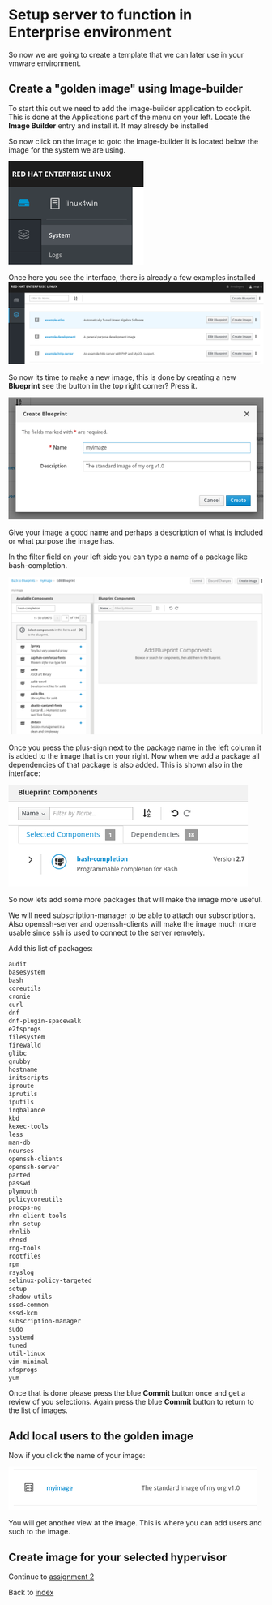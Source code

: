 # Setup server to function in Enterprise environment

So now we are going to create a template that we can later use in your vmware environment. 

## Create a "golden image" using Image-builder
To start this out we need to add the image-builder application to cockpit. This is done at the Applications part of the menu on your left.
Locate the **Image Builder** entry and install it. It may alresdy be installed

So now click on the image to goto the Image-builder it is located below the image for the system we are using.

![button of imagebuilder](images/interface_imagebuilderbutt.png)

Once here you see the interface, there is already a few examples installed
![interface of imagebuilder](images/interface_imagebuilder.png)

So now its time to make a new image, this is done by creating a new **Blueprint** see the button in the top right corner? Press it.

![make new blueprint](images/interface_newblueprint.png)

Give your image a good name and perhaps a description of what is included or what purpose the image has.

In the filter field on your left side you can type a name of a package like bash-completion.

![filter packages](images/interface_addpackage.png)

Once you press the plus-sign next to the package name in the left column it is added to the image that is on your right. Now when we add a package all dependencies of that package is also added. This is shown also in the interface:

![dependencies of packages](images/interface_dependencies.png)

So now lets add some more packages that will make the image more useful.

We will need subscription-manager to be able to attach our subscriptions. Also openssh-server and openssh-clients will make the image much more usable since ssh is used to connect to the server remotely.

Add this list of packages:

```
audit
basesystem
bash
coreutils
cronie
curl
dnf
dnf-plugin-spacewalk
e2fsprogs
filesystem
firewalld
glibc
grubby
hostname
initscripts
iproute
iprutils
iputils
irqbalance
kbd
kexec-tools
less
man-db
ncurses
openssh-clients
openssh-server
parted
passwd
plymouth
policycoreutils
procps-ng
rhn-client-tools
rhn-setup
rhnlib
rhnsd
rng-tools
rootfiles
rpm
rsyslog
selinux-policy-targeted
setup
shadow-utils
sssd-common
sssd-kcm
subscription-manager
sudo
systemd
tuned
util-linux
vim-minimal
xfsprogs
yum
```
Once that is done please press the blue **Commit** button once and get a review of you selections. Again press the blue **Commit** button to return to the list of images.

## Add local users to the golden image

Now if you click the name of your image:

![dependencies of packages](images/interface_myimage.png)

You will get another view at the image. This is where you can add users and such to the image.

## Create image for your selected hypervisor

Continue to [assignment 2](content/assign2.md)

Back to [index](../README.md)